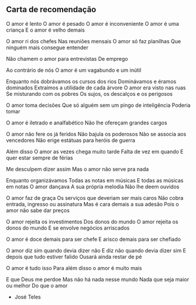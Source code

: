 ## Carta de recomendação

O amor é lento
O amor é pesado
O amor é inconveniente
O amor é uma criança
E o amor é velho demais

O amor ri dos chefes
Nas reuniões mensais
O amor só faz planilhas
Que ninguém mais consegue entender

Não chamem o amor para entrevistas
De emprego

Ao contrário de nós
O amor é um vagabundo e um inútil

Enquanto nós dobrávamos os cursos dos rios
Dominávamos e éramos dominados
Extraímos a utilidade de cada árvore
O amor era visto nas ruas
Se misturando com os pobres
Os sujos, os descalços e os perigosos

O amor toma decisões
Que só alguém sem um pingo de inteligência
Poderia tomar

O amor é iletrado e analfabético
Não lhe ofereçam grandes cargos

O amor não fere os já feridos
Não bajula os poderosos
Não se associa aos vencedores
Não erige estátuas para heróis de guerra

Além disso
O amor as vezes chega muito tarde
Falta de vez em quando
E quer estar sempre de férias

Me desculpem dizer assim
Mas o amor não serve pra nada

Enquanto organizávamos 
Todas as notas em músicas
E todas as músicas em notas
O amor dançava
A sua própria melodia
Não lhe deem ouvidos

O amor faz de graça
Os serviços que deveriam ser mais caros
Não cobra entrada, ingresso ou assinatura
Mas é cara demais a sua adesão
Pois o amor não sabe dar preços

O amor rejeita os investimentos
Dos donos do mundo
O amor rejeita os donos do mundo
E se envolve negócios arriscados

O amor é doce demais para ser chefe
E arisco demais para ser chefiado

O amor diz sim quando devia dizer não
E diz não quando devia dizer sim
E depois que tudo estiver falido
Ousará ainda restar de pé

O amor é tudo isso
Para além disso o amor é muito mais

E que Deus me perdoe
Mas não há nada nesse mundo
Nada que seja maior ou melhor
Do que o amor

- José Teles
